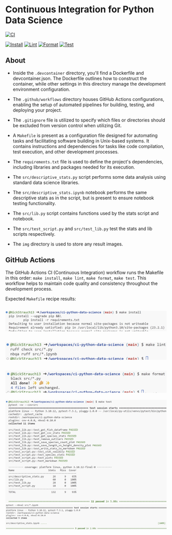 # Continuous Integration for Python Data Science
[![CI](https://github.com/nogibjj/ci-python-data-science-njs/actions/workflows/python-ci.yml/badge.svg)](https://github.com/nogibjj/ci-python-data-science-njs/actions/workflows/python-ci.yml)

[![Install](https://github.com/nogibjj/ci-python-data-science-njs/actions/workflows/install.yml/badge.svg)](https://github.com/nogibjj/ci-python-data-science-njs/actions/workflows/install.yml)
[![Lint](https://github.com/nogibjj/ci-python-data-science-njs/actions/workflows/lint.yml/badge.svg)](https://github.com/nogibjj/ci-python-data-science-njs/actions/workflows/lint.yml)
[![Format](https://github.com/nogibjj/ci-python-data-science-njs/actions/workflows/format.yml/badge.svg)](https://github.com/nogibjj/ci-python-data-science-njs/actions/workflows/format.yml)
[![Test](https://github.com/nogibjj/ci-python-data-science-njs/actions/workflows/test.yml/badge.svg)](https://github.com/nogibjj/ci-python-data-science-njs/actions/workflows/test.yml)

 
## About
- Inside the ``.devcontainer`` directory, you'll find a Dockerfile and devcontainer.json. The Dockerfile outlines how to construct the container, while other settings in this directory manage the development environment configuration.

- The ``.github/workflows`` directory houses GitHub Actions configurations, enabling the setup of automated pipelines for building, testing, and deploying your project.

- The ``.gitignore`` file is utilized to specify which files or directories should be excluded from version control when utilizing Git.

- A ``Makefile`` is present as a configuration file designed for automating tasks and facilitating software building in Unix-based systems. It contains instructions and dependencies for tasks like code compilation, test execution, and other development processes.

- The ``requirements.txt`` file is used to define the project's dependencies, including libraries and packages needed for its execution.

- The ``src/descriptive_stats.py`` script performs some data analysis using standard data science libraries.

- The ``src/descriptive_stats.ipynb`` notebook performs the same descriptive stats as in the script, but is present to ensure notebook testing functionality.

- The ``src/lib.py`` script contains functions used by the stats script and notebook.

- The ``src/test_script.py`` and ``src/test_lib.py`` test the stats and lib scripts respectively.

- The ``img`` directory is used to store any result images.

## GitHub Actions
The GitHub Actions CI (Continuous Integration) workflow runs the Makefile in this order: `make install`, `make lint`, `make format`, `make test`. This workflow helps to maintain code quality and consistency throughout the development process. 

Expected ``Makefile`` recipe results:

![Alt text](img/install_result.png)
---

![Alt text](img/lint_result.png)
---

![Alt text](img/format_result.png)
---

![Alt text](img/test_result.png)
![Alt text](img/nbval_result.png)